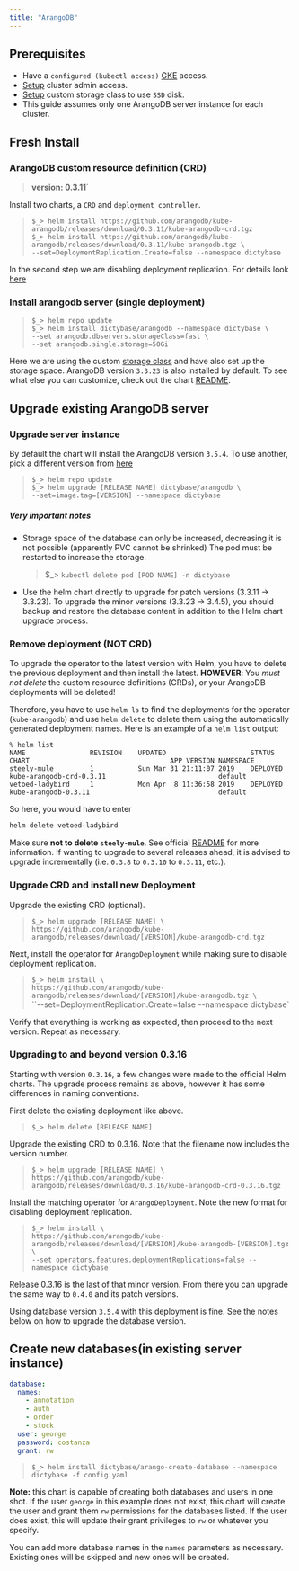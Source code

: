 ```yaml
---
title: "ArangoDB"
---
```


## Prerequisites

- Have a `configured (kubectl access)`
  [GKE](https://cloud.google.com/kubernetes-engine/) access.
- [Setup](admin.md) cluster admin access.
- [Setup](storageclass.md) custom storage class to use `SSD` disk.
- This guide assumes only one ArangoDB server instance for each cluster.

## Fresh Install

### ArangoDB custom resource definition (CRD)

> **version: 0.3.11**`

Install two charts, a `CRD` and `deployment controller`.

> `$_> helm install https://github.com/arangodb/kube-arangodb/releases/download/0.3.11/kube-arangodb-crd.tgz`  
> `$_> helm install https://github.com/arangodb/kube-arangodb/releases/download/0.3.11/kube-arangodb.tgz \`  
>  `--set=DeploymentReplication.Create=false --namespace dictybase`

In the second step we are disabling deployment replication. For details look
[here](https://github.com/arangodb/kube-arangodb/blob/0.3.11/docs/Manual/Deployment/Kubernetes/Helm.md)

### Install arangodb server (single deployment)

> `$_> helm repo update`  
> `$_> helm install dictybase/arangodb --namespace dictybase \`  
>  `--set arangodb.dbservers.storageClass=fast \`  
>  `--set arangodb.single.storage=50Gi`

Here we are using the custom [storage class](storageclass.md) and have also
set up the storage space. ArangoDB version `3.3.23` is also installed by
default. To see what else you can customize, check out the chart
[README](https://github.com/dictybase-docker/kubernetes-charts/tree/master/arangodb).

## Upgrade existing ArangoDB server

### Upgrade server instance

By default the chart will install the ArangoDB version `3.5.4`. To use another,
pick a different version from
[here](https://hub.docker.com/_/arangodb/?tab=tags)

> `$_> helm repo update`  
> `$_> helm upgrade [RELEASE NAME] dictybase/arangodb \`  
>  `--set=image.tag=[VERSION] --namespace dictybase`

##### Very important notes

- Storage space of the database can only be increased, decreasing it is not
  possible (apparently PVC cannot be shrinked) The pod must be restarted to
  increase the storage.
  > \$\_> `kubectl delete pod [POD NAME] -n dictybase`
- Use the helm chart directly to upgrade for patch versions (3.3.11 -> 3.3.23).
  To upgrade the minor versions (3.3.23 -> 3.4.5), you should backup and restore
  the database content in addition to the Helm chart upgrade process.

### Remove deployment (NOT CRD)

To upgrade the operator to the latest version with Helm, you have to
delete the previous deployment and then install the latest. **HOWEVER**:
You _must not delete_ the custom resource definitions (CRDs), or your
ArangoDB deployments will be deleted!

Therefore, you have to use `helm ls` to find the deployments for the
operator (`kube-arangodb`) and use `helm delete` to delete them using the
automatically generated deployment names. Here is an example of a `helm list` output:

```
% helm list
NAME            	REVISION	UPDATED                 	STATUS  	CHART                               	APP VERSION	NAMESPACE
steely-mule     	1       	Sun Mar 31 21:11:07 2019	DEPLOYED	kube-arangodb-crd-0.3.11             	           	default
vetoed-ladybird 	1       	Mon Apr  8 11:36:58 2019	DEPLOYED	kube-arangodb-0.3.11                	           	default
```

So here, you would have to enter

```bash
helm delete vetoed-ladybird
```

Make sure **not to delete `steely-mule`**. See official
[README](https://github.com/arangodb/kube-arangodb/blob/master/README.md) for
more information. If wanting to upgrade to several releases ahead, it is
advised to upgrade incrementally (i.e. `0.3.8` to `0.3.10` to `0.3.11`, etc.).

### Upgrade CRD and install new Deployment

Upgrade the existing CRD (optional).

> `$_> helm upgrade [RELEASE NAME] \`  
>  `https://github.com/arangodb/kube-arangodb/releases/download/[VERSION]/kube-arangodb-crd.tgz`

Next, install the operator for `ArangoDeployment` while making sure to disable deployment replication.

> `$_> helm install \`  
>  `https://github.com/arangodb/kube-arangodb/releases/download/[VERSION]/kube-arangodb.tgz \`  
>  ``--set=DeploymentReplication.Create=false --namespace dictybase`

Verify that everything is working as expected, then proceed to the next version.
Repeat as necessary.

### Upgrading to and beyond version 0.3.16

Starting with version `0.3.16`, a few changes were made to the official Helm charts. The upgrade
process remains as above, however it has some differences in naming conventions.

First delete the existing deployment like above.

> `$_> helm delete [RELEASE NAME]`

Upgrade the existing CRD to 0.3.16. Note that the filename now includes the version number.

> `$_> helm upgrade [RELEASE NAME] \`  
>  `https://github.com/arangodb/kube-arangodb/releases/download/0.3.16/kube-arangodb-crd-0.3.16.tgz`

Install the matching operator for `ArangoDeployment`. Note the new format for disabling deployment replication.

> `$_> helm install \`  
>  `https://github.com/arangodb/kube-arangodb/releases/download/[VERSION]/kube-arangodb-[VERSION].tgz \`  
>  `--set operators.features.deploymentReplications=false --namespace dictybase`

Release 0.3.16 is the last of that minor version. From there you can upgrade the same way to `0.4.0` and its
patch versions.

Using database version `3.5.4` with this deployment is fine. See the notes below on how to upgrade
the database version.

## Create new databases(in existing server instance)

```yaml
database:
  names:
    - annotation
    - auth
    - order
    - stock
  user: george
  password: costanza
  grant: rw
```

> `$_> helm install dictybase/arango-create-database --namespace dictybase -f config.yaml`

**Note:** this chart is capable of creating both databases and users in one shot.
If the user `george` in this example does not exist, this chart will create the
user and grant them `rw` permissions for the databases listed. If the user does
exist, this will update their grant privileges to `rw` or whatever you specify.

You can add more database names in the `names` parameters as necessary. Existing
ones will be skipped and new ones will be created.

